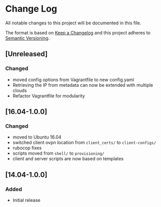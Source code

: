 # Change Log
All notable changes to this project will be documented in this file.

The format is based on [Keep a Changelog](http://keepachangelog.com/)
and this project adheres to [Semantic Versioning](http://semver.org/).

## [Unreleased]
### Changed
- moved config options from Vagrantfile to new config.yaml
- Retrieving the IP from metadata can now be extended with multiple clouds
- Refactor Vagrantfile for modularity

## [16.04-1.0.0]
### Changed
- moved to Ubuntu 16.04
- switched client ovpn location from `client_certs/` to `client-configs/`
- rubocop fixes
- scripts moved from `shell/` to `provisioning/`
- client and server scripts are now based on templates

## [14.04-1.0.0]
### Added
- Initial release
